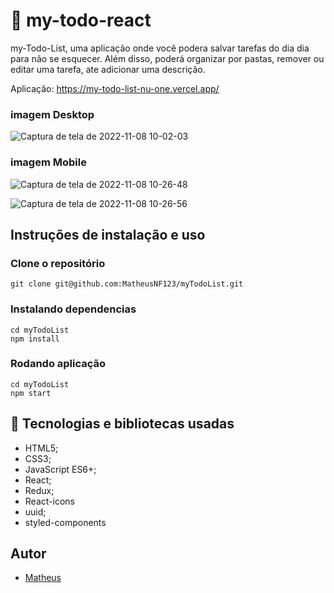  # 📝 my-todo-react

my-Todo-List, uma aplicação onde você podera salvar tarefas do dia dia para não se esquecer. Além disso, poderá organizar por pastas, remover ou editar uma tarefa, ate adicionar uma descrição.

Aplicação: https://my-todo-list-nu-one.vercel.app/

### imagem Desktop
![Captura de tela de 2022-11-08 10-02-03](https://user-images.githubusercontent.com/99821267/200576210-ed70e425-dba2-4767-b3a9-028a038336d1.png)

### imagem Mobile


![Captura de tela de 2022-11-08 10-26-48](https://user-images.githubusercontent.com/99821267/200576906-9ba31334-40e7-4d8f-91db-94a01f83bb35.png)

![Captura de tela de 2022-11-08 10-26-56](https://user-images.githubusercontent.com/99821267/200576911-2b752367-64e9-4b32-9470-47d8675936e8.png)


## Instruções de instalação e uso

### Clone o repositório
```
git clone git@github.com:MatheusNF123/myTodoList.git
```

### Instalando dependencias
```
cd myTodoList
npm install
```

### Rodando aplicação
```
cd myTodoList
npm start
```

## :wrench: Tecnologias e bibliotecas usadas

- HTML5;
- CSS3;
- JavaScript ES6+;
- React;
- Redux;
- React-icons
- uuid;
- styled-components


## Autor 
- [Matheus](https://github.com/MatheusNF123)


